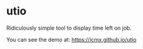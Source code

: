 # utio

Ridiculously simple tool to display time left on job.

You can see the demo at: https://icmx.github.io/utio
